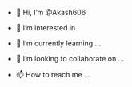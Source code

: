- 👋 Hi, I’m @Akash606
- 👀 I’m interested in  


- 🌱 I’m currently learning ...
- 💞️ I’m looking to collaborate on ...
- 📫 How to reach me ...

<!---
Akash606/Akash606 is a ✨ special ✨ repository because its `README.md` (this file) appears on your GitHub profile.
You can click the Preview link to take a look at your changes.
--->
